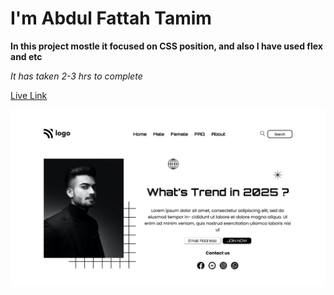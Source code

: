 # I'm Abdul Fattah Tamim

**In this project mostle it focused on CSS position, and also I have used flex and etc**

*It has taken 2-3 hrs to complete*

[Live Link](https://trends-now-landing-page01.netlify.app/)

![image](/trends-now.png)


